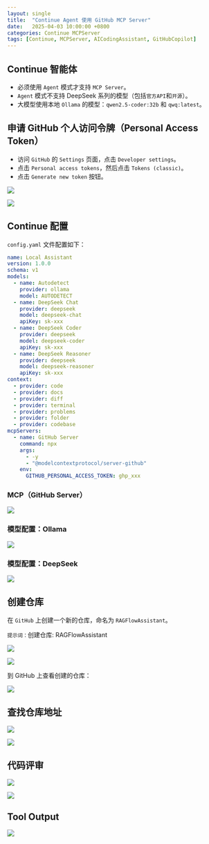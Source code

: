 ```yaml
---
layout: single
title:  "Continue Agent 使用 GitHub MCP Server"
date:   2025-04-03 10:00:00 +0800
categories: Continue MCPServer
tags: [Continue, MCPServer, AICodingAssistant, GitHubCopilot]
---
```


## Continue 智能体
- 必须使用 `Agent` 模式才支持 `MCP Server`。
- `Agent` 模式不支持 DeepSeek 系列的模型（包括`官方API`和`开源`）。
- 大模型使用本地 `Ollama` 的模型：`qwen2.5-coder:32b` 和 `qwq:latest`。


## 申请 GitHub 个人访问令牌（Personal Access Token）

- 访问 `GitHub` 的 `Settings` 页面，点击 `Developer settings`。
- 点击 `Personal access tokens`，然后点击 `Tokens (classic)`。
- 点击 `Generate new token` 按钮。

![](/images/2025/ContinueGitHubMCPServer/GitHubCreateToken.png)

![](/images/2025/ContinueGitHubMCPServer/GitHubDefineScopes.png)


## Continue 配置

`config.yaml` 文件配置如下：

```yaml
name: Local Assistant
version: 1.0.0
schema: v1
models:
  - name: Autodetect
    provider: ollama
    model: AUTODETECT
  - name: DeepSeek Chat
    provider: deepseek
    model: deepseek-chat
    apiKey: sk-xxx
  - name: DeepSeek Coder
    provider: deepseek
    model: deepseek-coder
    apiKey: sk-xxx
  - name: DeepSeek Reasoner
    provider: deepseek
    model: deepseek-reasoner
    apiKey: sk-xxx
context:
  - provider: code
  - provider: docs
  - provider: diff
  - provider: terminal
  - provider: problems
  - provider: folder
  - provider: codebase
mcpServers:
  - name: GitHub Server
    command: npx
    args:
      - -y
      - "@modelcontextprotocol/server-github"
    env:
      GITHUB_PERSONAL_ACCESS_TOKEN: ghp_xxx
```

### MCP（GitHub Server）

![](/images/2025/ContinueGitHubMCPServer/MCPServers.png)

### 模型配置：Ollama

![](/images/2025/ContinueGitHubMCPServer/ModelConfigOllama.png)

### 模型配置：DeepSeek
![](/images/2025/ContinueGitHubMCPServer/ModelConfigDeepSeek.png)


## 创建仓库

在 `GitHub` 上创建一个新的仓库，命名为 `RAGFlowAssistant`。

`提示词：`创建仓库: RAGFlowAssistant

![](/images/2025/ContinueGitHubMCPServer/AgentCreateRepository1.png)

![](/images/2025/ContinueGitHubMCPServer/AgentCreateRepository2.png)

到 GitHub 上查看创建的仓库：

![](/images/2025/ContinueGitHubMCPServer/AgentCreateRepository3.png)


## 查找仓库地址

![](/images/2025/ContinueGitHubMCPServer/search_repositories1.png)

![](/images/2025/ContinueGitHubMCPServer/search_repositories2.png)


## 代码评审

![](/images/2025/ContinueGitHubMCPServer/list_commits1.png)

![](/images/2025/ContinueGitHubMCPServer/list_commits2.png)


## Tool Output

![](/images/2025/ContinueGitHubMCPServer/ToolOutput.png)
